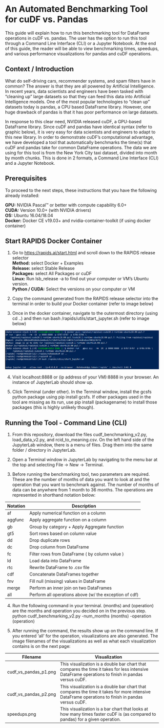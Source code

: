 # An Automated Benchmarking Tool for cuDF vs. Pandas
This guide will explain how to run this benchmarking tool for DataFrame operations in cuDF vs. pandas. The user has the option to run this tool through a Command Line Interface (CLI) or a Jupyter Notebook. At the end of this guide, the reader will be able to view benchmarking times, speedups, and various performance visualizations for pandas and cuDF operations. 

## Context / Introduction
What do self-driving cars, recommender systems, and spam filters have in common? The answer is that they are all powered by Artificial Intelligence. In recent years, data scientists and engineers have been tasked with “cleaning up” large datasets so that they can feed this data into Artificial Intelligence models. One of the most popular technologies to “clean up” datasets today is pandas, a CPU based DataFrame library. However, one huge drawback of pandas is that it has poor performance on large datasets. 

In response to this clear need, NVIDIA released cuDF, a GPU-based DataFrame library. Since cuDF and pandas have identical syntax (refer to graphic below), it is very easy for data scientists and engineers to adapt to this new library. In order to demonstrate cuDF’s computational advantage, we have developed a tool that automatically benchmarks the time(s) that cuDF and pandas take for common DataFrame operations. The data we are using for this tool is from the New York City taxi dataset, divided into month by month chunks. This is done in 2 formats, a Command Line Interface (CLI) and a Jupyter Notebook. 

## Prerequisites

To proceed to the next steps, these instructions that you have the following already installed: <br />


**GPU:** NVIDIA Pascal™ or better with compute capability 6.0+ <br /> 
**CUDA:** Version 10.0+ (with NVIDIA drivers) <br /> 
**OS:** Ubuntu 16.04/18.04 <br /> 
**Docker:** Docker CE v19.03+ and nvidia-container-toolkit (if using docker container) <br /> 

## Start RAPIDS Docker Container 

1. Go to https://rapids.ai/start.html and scroll down to the RAPIDS release selector <br />
**Method:** select Docker + Examples <br />
**Release:** select Stable Release <br />
**Packages:** select All Packages or cuDF <br />
**Linux:** Run lsb_release -a to find out your computer or VM’s Ubuntu version. <br />
**Python / CUDA:** Select the versions on your computer or VM <br />

2. Copy the command generated from the RAPIDS release selector into the terminal in order to build your Docker container (refer to image below)

3. Once in the docker container, navigate to the outermost directory (using cd ..) and then run bash /rapids/utils/start_jupyter.sh (refer to image below)

![Docker Command](https://github.com/yamnihcg/cuDFvPandas/blob/master/docker_container_example_run.PNG)

4. Visit localhost:8888 or (ip address of your VM):8888 in your browser. An instance of JupyterLab should show up.

5. Click Terminal (under other). In the Terminal window, install the gcsfs python package using pip install gcsfs. If other packages used in the tool are missing as its run, use pip install (packagename) to install those packages (this is highly unlikely though). 

## Running the Tool - Command Line (CLI) 

1. From this repository, download the files cudf_benchmarking_v2.py, load_data_v2.py, and rcid_to_meaning.csv. On the left hand side of the JupyterLab window, there is a menu of files. Drag them into the same folder / directory in JupyterLab.

2. Open a Terminal window in JupyterLab by navigating to the menu bar at the top and selecting File → New → Terminal.

3. Before running the benchmarking tool, two parameters are required. These are the number of months of data you want to look at and the operation that you want to benchmark against. The number of months of data can be anywhere from 1 month to 36 months. The operations are represented in shorthand notation below:

| Notation | Description |
|------|------|
| af | Apply numerical function on a column  |
| aggfunc  | Apply aggregate function on a column |
| gb | Group by category + Apply Aggregate function |
| gt5 | Sort rows based on column value |
| dd  | Drop duplicate rows |
| dc | Drop column from DataFrame  |
| fc | Filter rows from DataFrame ( by column value ) |
| ld | Load data into DataFrame |
| rtc  | Rewrite DataFrame to .csv file |
| cdf | Concatenate DataFrames together |
| fnv  | Fill null (missing) values in DataFrame |
| merge | Perform an inner join on two DataFrames |
| all | Perform all operations above (w/ the exception of cdf) |

4. Run the following command in your terminal. (months) and (operation) are the months and operation you decided on in the previous step. 
python cudf_benchmarking_v2.py -num_months (months) -operation (operation)

5. After running the command, the results show up on the command line. If you entered ‘all’ for the operation, visualizations are also generated. The image filenames of the visualizations as well as what each visualization contains is on the next page: 

| Filename | Visualization |
|------|------|
| cudf_vs_pandas_p1.png | This visualization is a double bar chart that compares the time it takes for less intensive DataFrame operations to finish in pandas versus cuDF. |
| cudf_vs_pandas_p2.png | This visualization is a double bar chart that compares the time it takes for more intensive DataFrame operations to finish in pandas versus cuDF. |
| speedups.png | This visualization is a bar chart that looks at how many times faster cuDF is (as compared to pandas) for a given operation. |
